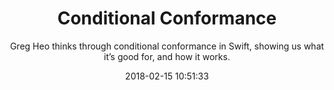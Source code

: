 ---
title: "Conditional Conformance"
subtitle: "Greg Heo thinks through conditional conformance in Swift, showing us what it’s good for, and how it works."
tags: ["protocol"]
link: "https://swiftunboxed.com/lang/conditional-conformance/?utm_source=Swift_Developments&utm_medium=email&utm_campaign=Swift_Developments_Issue_122"
date: "2018-02-15 10:51:33"
---